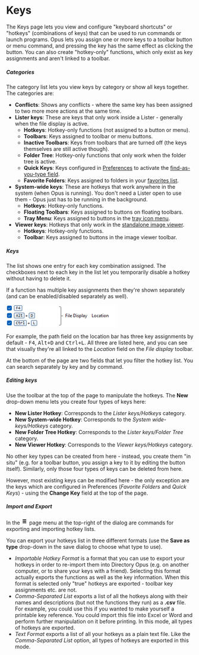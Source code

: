 # Keys

The Keys page lets you view and configure "keyboard shortcuts" or "hotkeys" (combinations of keys) that can be used to run commands or launch programs. Opus lets you assign one or more keys to a toolbar button or menu command, and pressing the key has the same effect as clicking the button. You can also create "hotkey-only" functions, which only exist as key assignments and aren't linked to a toolbar.

##### Categories

The category list lets you view keys by category or show all keys together. The categories are:

- **Conflicts**: Shows any conflicts - where the same key has been assigned to two more more actions at the same time.
- **Lister keys**: These are keys that only work inside a Lister - generally when the file display is active.
  - **Hotkeys**: Hotkey-only functions (not assigned to a button or menu).
  - **Toolbars**: Keys assigned to toolbar or menu buttons.
  - **Inactive Toolbars**: Keys from toolbars that are turned off (the keys themselves are still active though).
  - **Folder Tree**: Hotkey-only functions that only work when the folder tree is active.
  - **Quick Keys**: Keys configured in [Preferences](/Manual/preferences/preferences_categories/filtering_and_sorting/quick_keys.md) to activate the [find-as-you-type field](/Manual/basic_concepts/the_lister/find-as-you-type_field.md).
  - **Favorite Folders**: Keys assigned to folders in your [favorites list](/Manual/preferences/preferences_categories/frequently_used_paths/favorites_list.md).
- **System-wide keys**: These are hotkeys that work anywhere in the system (when Opus is running). You don't need a Lister open to use them - Opus just has to be running in the background.
  - **Hotkeys**: Hotkey-only functions.
  - **Floating Toolbars**: Keys assigned to buttons on floating toolbars.
  - **Tray Menu**: Keys assigned to buttons in the [tray icon menu](context_menus.md).
- **Viewer keys**: Hotkeys that only work in the [standalone image viewer](/Manual/additional_functionality/viewing_images/RAEDME.md).
  - **Hotkeys**: Hotkey-only functions.
  - **Toolbar**: Keys assigned to buttons in the image viewer toolbar.

##### Keys

The list shows one entry for each key combination assigned. The checkboxes next to each key in the list let you temporarily disable a hotkey without having to delete it.

If a function has multiple key assignments then they're shown separately (and can be enabled/disabled separately as well).

![](/Manual/images/media/13/hotkey_multiple.png)

For example, the path field on the location bar has three key assignments by default - <kbd>F4</kbd>, <kbd>Alt+D</kbd> and <kbd>Ctrl+L</kbd>. All three are listed here, and you can see that visually they're all linked to the *Location* field on the *File display* toolbar.

At the bottom of the page are two fields that let you filter the hotkey list. You can search separately by key and by command.

##### Editing keys

Use the toolbar at the top of the page to manipulate the hotkeys. The **New** drop-down menu lets you create four types of keys here:

- **New Lister Hotkey**: Corresponds to the *Lister keys/Hotkeys* category.
- **New System-wide Hotkey**: Corresponds to the *System wide-keys/Hotkeys* category.
- **New Folder Tree Hotkey**: Corresponds to the *Lister keys/Folder Tree* category.
- **New Viewer Hotkey**: Corresponds to the *Viewer keys/Hotkeys* category.

No other key types can be created from here - instead, you create them "in situ" (e.g. for a toolbar button, you assign a key to it by editing the button itself). Similarly, only those four types of keys can be deleted from here.

However, most existing keys can be modified here - the only exception are the keys which are configured in Preferences (*Favorite Folders* and *Quick Keys*) - using the **Change Key** field at the top of the page.

##### Import and Export

In the ![](/Manual/images/media/13/prefs_menu.png) page menu at the top-right of the dialog are commands for exporting and importing hotkey lists.

You can export your hotkeys list in three different formats (use the **Save as type** drop-down in the save dialog to choose what type to use).

- *Importable Hotkey Format* is a format that you can use to export your hotkeys in order to re-import them into Directory Opus (e.g. on another computer, or to share your keys with a friend). Selecting this format actually exports the functions as well as the key information. When this format is selected only "true" hotkeys are exported - toolbar key assignments etc. are not.
- *Comma-Separated List* exports a list of all the hotkeys along with their names and descriptions (but not the functions they run) as a **.csv** file. For example, you could use this if you wanted to make yourself a printable key reference. You could import this file into Excel or Word and perform further manipulation on it before printing. In this mode, all types of hotkeys are exported.
- *Text Format* exports a list of all your hotkeys as a plain text file. Like the *Comma-Separated List* option, all types of hotkeys are exported in this mode.
